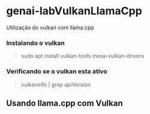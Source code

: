 # genai-labVulkanLlamaCpp
Utilização do vulkan com llama.cpp

### Instalando o vulkan
> sudo apt install vulkan-tools mesa-vulkan-drivers

### Verificando se o vulkan esta ativo
> vulkaninfo | grep apiVersion

## Usando llama.cpp com Vulkan
